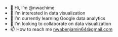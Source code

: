 - 👋 Hi, I’m @nwachime
- 👀 I’m interested in data visualization
- 🌱 I’m currently learning Google data analytics
- 💞️ I’m looking to collaborate on data visualization
- 📫 How to reach me nwabenjamin64@gmail.com 


<!---
nwachime/nwachime is a ✨ special ✨ repository because its `README.md` (this file) appears on your GitHub profile.
You can click the Preview link to take a look at your changes.
--->

